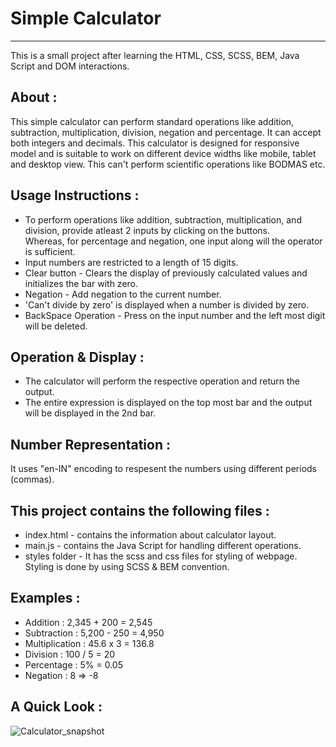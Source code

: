 # Simple Calculator
-------------------
This is a small project after learning the HTML, CSS, SCSS, BEM, Java Script and DOM interactions.

About :
-------
This simple calculator can perform standard operations like addition, subtraction, multiplication, division, negation and percentage. It can accept both integers and decimals.
This calculator is designed for responsive model and is suitable to work on different device widths like mobile, tablet and desktop view.
This can't perform scientific operations like BODMAS etc.

Usage Instructions :
------------------
- To perform operations like addition, subtraction, multiplication, and division, provide atleast 2 inputs by clicking on the buttons.  
Whereas, for percentage and negation, one input along will the operator is sufficient.  
- Input numbers are restricted to a length of 15 digits.  
- Clear button - Clears the display of previously calculated values and initializes the bar with zero.  
- Negation - Add negation to the current number.  
- 'Can't divide by zero' is displayed when a number is divided by zero.
- BackSpace Operation - Press on the input number and the left most digit will be deleted.  

Operation & Display :
-------------------
- The calculator will perform the respective operation and return the output.  
- The entire expression is displayed on the top most bar and the output will be displayed in the 2nd bar.

Number Representation : 
---------------------
It uses "en-IN" encoding to respesent the numbers using different periods (commas).

This project contains the following files :
-----------------------------------------
- index.html - contains the information about calculator layout.  
- main.js - contains the Java Script for handling different operations.  
- styles folder - It has the scss and css files for styling of webpage. Styling is done by using SCSS & BEM convention.

Examples :
--------
- Addition : 2,345 + 200 = 2,545  
- Subtraction : 5,200 - 250 = 4,950  
- Multiplication : 45.6 x 3 = 136.8  
- Division : 100 / 5 = 20  
- Percentage : 5% = 0.05  
- Negation : 8 => -8

A Quick Look :
----------
![Calculator_snapshot](https://user-images.githubusercontent.com/91462437/138028151-d2fe9183-5e47-4683-8bf1-6a944c3cb1b1.PNG)
